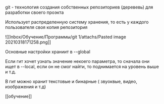 git  - технология создания собственных репозиториев (деревевь) для разработки своего проэкта

Использует распределенную систему хранения, то есть у каждого пользователя своя копия репозитория 

![[Inbox/Обучение/Программы/git 1/attachs/Pasted image 20210318171258.png]]

Основные настройки храниит в --global

Если гит хочет узнать значение некоего параметра, то сначала они ищет в --local, если он не смог найти, то поднимается на уровень выше и т.д.

В гит можно хранит текстовые и бинарные ( звуоквые, видео, изображения и т.д)

[[обучение]]
